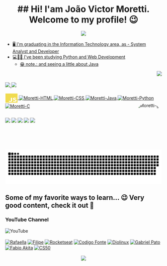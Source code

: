 <h1 align="center"> 
  ## Hi! I'am João Victor Moretti. Welcome to my profile! 😉
</h1>
  
<div align="center">
  <a href="https://github.com/jmorettid3v">
  <img src="https://readme-typing-svg.herokuapp.com?color=%2336BCF7&center=falso&vCenter=falso&width=800&height=100&lines=Graduating+with+Systems+Analyst+and+Developer;Software+Engineer+-+Full+Stack">
</div>

- 🖥 I'm graduating in the Information Technology area, as - System Analyst and Developer
- 💻👨‍💻 I've been studying Python and Web Development
    - 😁 note.: and seeing a little about Java

<div align="right">
  <a href="https://github.com/jmorettid3v">
  <img src="https://readme-typing-svg.herokuapp.com?color=%239D51F7&multiline=true&width=600&height=70&lines=The+next+level+is+not+the+end...;...but+the+beginning+of+a+new+Journey+!!!+%F0%9F%98%89">
</div>   

<div><br>
  <a href="https://github.com/jmorettid3v">
  <img height="180em" src="https://github-readme-stats.vercel.app/api?username=jmorettid3v&show_icons=true&theme=dracula&include_all_commits=true&count_private=true"/>
  <img height="180em" src="https://github-readme-stats.vercel.app/api/top-langs/?username=jmorettid3v&layout=compact&langs_count=16&theme=dracula"/>
</div>
  
<div style="display: inlineblock"><br>
  <img align="center" alt="Moretti-Js" height="30" width="40" src="https://raw.githubusercontent.com/devicons/devicon/master/icons/javascript/javascript-plain.svg">
  <img align="center" alt="Moretti-HTML" height="30" width="40" src="https://cdn.jsdelivr.net/gh/devicons/devicon/icons/html5/html5-original.svg">
  <img align="center" alt="Moretti-CSS" height="30" width="40" src="https://cdn.jsdelivr.net/gh/devicons/devicon/icons/css3/css3-original.svg">
  <img align="center" alt="Moretti-Java" height="30" width="40" src="https://cdn.jsdelivr.net/gh/devicons/devicon/icons/java/java-original.svg">
  <img align="center" alt="Moretti-Python" height="30" width="40" src="https://cdn.jsdelivr.net/gh/devicons/devicon/icons/python/python-original.svg">
  <img align="center" alt="Moretti-C" height="30" width="40" src="https://cdn.jsdelivr.net/gh/devicons/devicon/icons/c/c-original.svg">
  
  <img align="right" alt="Moretti-gif" height="150" style="border-radius:100px;" src="https://cdn.dribbble.com/users/543872/screenshots/3440651/untitled-6.gif">
</div>
  
##
  
<div>
  <a href="https://github.com/jmorettid3v" target="_blank"><img src="https://img.shields.io/badge/-Instagram-%23E4405F?style=for-the-badge&logo=instagram&logoColor=white" target="_blank"></a>
 	<a href="https://github.com/jmorettid3v" target="_blank"><img src="https://img.shields.io/badge/Twitch-9146FF?style=for-the-badge&logo=twitch&logoColor=white" target="_blank"></a>
 <a href="https://github.com/jmorettid3v" target="_blank"><img src="https://img.shields.io/badge/Discord-7289DA?style=for-the-badge&logo=discord&logoColor=white" target="_blank"></a> 
  <a href = "mailto:joaomorettijv@gmail.com"><img src="https://img.shields.io/badge/Gmail-D14836?style=for-the-badge&logo=gmail&logoColor=white" target="_blank"></a>
  <a href="https://www.linkedin.com/in/joão-v-moretti-a778451a2" target="_blank"><img src="https://img.shields.io/badge/-LinkedIn-%230077B5?style=for-the-badge&logo=linkedin&logoColor=white" target="_blank"></a> 
 
  ![Snake animation](https://github.com/jmorettid3v/jmorettid3v/blob/output/github-contribution-grid-snake.svg)
</div>
  
## Some of my favorite ways to learn... 😉 Very good content, check it out 👀

<div style="display: inlineblock">
  <h3>YouTube Channel    </h3>
  <img align="center" alt="YouTube" height="30" width="100" src="https://img.shields.io/badge/YouTube-FF0000?style=for-the-badge&logo=youtube&logoColor=white" target="_blank">
</div>
  
<div style="display: inlineblock"><br>
  <a href="https://www.youtube.com/channel/UC_-uuuZbY0AAt9CViNzvc-Q" target="_blank"><img align="center" alt="Rafaella" height="35" width="35" src="https://yt3.ggpht.com/84ALFuw4UCyfL1TyoMU77D-I6xngPjn2X0kbx2bMAyoFzWwR-utcrbDn_MuNJcroPcmU9NdGGQ=s88-c-k-c0x00ffffff-no-rj"></a>
  <a href="https://www.youtube.com/c/FilipeDeschamps" target="_blank"><img align="center" alt="Filipe" height="35" width="35" src="https://yt3.ggpht.com/ytc/AKedOLTnTjoDN70zAxQqnSOBfj9RxVQ5H0HMZXciBQHY=s88-c-k-c0x00ffffff-no-rj"></a>
  <a href="https://www.youtube.com/c/RocketSeat" target="_blank"><img align="center" alt="Rocketseat" height="35" width="35" src="https://yt3.ggpht.com/ytc/AKedOLQkXnYChXAHOeBQLzwhk1_BHYgUXs6ITQOakoeNoQ=s88-c-k-c0x00ffffff-no-rj"></a>
  <a href="https://www.youtube.com/user/codigofontetv" target="_blank"><img align="center" alt="Codigo Fonte" height="35" width="35" src="https://yt3.ggpht.com/ytc/AKedOLTxp_yA1EqeS8rPJDe4m5qExsd3-OKqmlB3M6Oq5A=s88-c-k-c0x00ffffff-no-rj"></a>
  <a href="https://www.youtube.com/user/Diolinux" target="_blank"><img align="center" alt="Diolinux" height="35" width="35" src="https://yt3.ggpht.com/ytc/AKedOLQLASEdhfUxJKvEELPMYbVPvaRpz74_9VwlUitCHw=s88-c-k-c0x00ffffff-no-rj"></a>
  <a href="https://www.youtube.com/channel/UC70YG2WHVxlOJRng4v-CIFQ" target="_blank"><img align="center" alt="Gabriel Pato" height="35" width="35" src="https://yt3.ggpht.com/ytc/AKedOLQUcQS1mTniDVrcZNsWLr15VwPCc-VGVPEXZVaaBA=s88-c-k-c0x00ffffff-no-rj"></a>
  <a href="https://www.youtube.com/c/FabioAkita1990" target="_blank"><img align="center" alt="Fabio Akita" height="35" width="35" src="https://yt3.ggpht.com/ytc/AKedOLSt8q-3u78Uk5LjZtGN6liv-FIoSs6NuV7_XT1q-mQ=s88-c-k-c0x00ffffff-no-rj"></a>
  <a href="https://www.youtube.com/c/cs50" target="_blank"><img align="center" alt="CS50" height="35" width="35" src="https://yt3.ggpht.com/ytc/AKedOLTZloGQkLBOEhaQ7mR-DLvcslyP1bq4EIcIXPqNMA=s88-c-k-c0x00ffffff-no-rj"></a>
</div>

<div align="center"><br>
  <a href="https://github.com/jmorettid3v">
  <img src="https://readme-typing-svg.herokuapp.com?color=%23D34CF7&multiline=true&width=700&height=80&lines=Never+stop+coding+and+learning...;...because+with+this+we+are+solving+problems%2C+improving+;and+innovating+the+World+!!!">
</div> 
